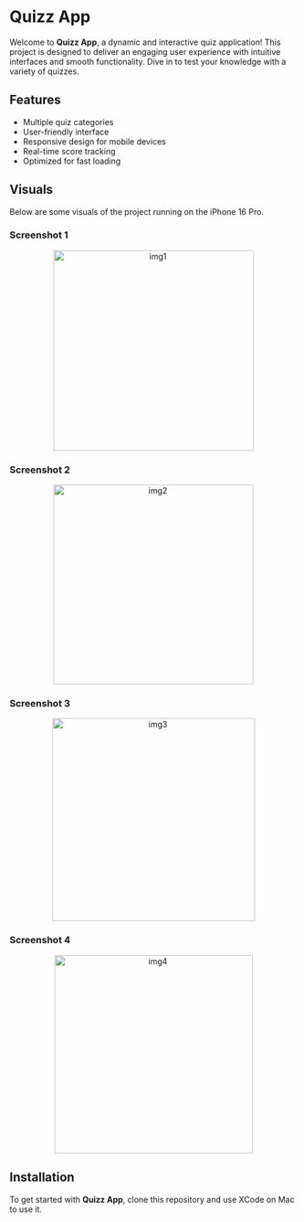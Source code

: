 # Quizz App

Welcome to **Quizz App**, a dynamic and interactive quiz application! This project is designed to deliver an engaging user experience with intuitive interfaces and smooth functionality. Dive in to test your knowledge with a variety of quizzes.

## Features
- Multiple quiz categories
- User-friendly interface
- Responsive design for mobile devices
- Real-time score tracking
- Optimized for fast loading

## Visuals

Below are some visuals of the project running on the iPhone 16 Pro.

### Screenshot 1
<div align="center">
  <img width="351" alt="img1" src="https://github.com/user-attachments/assets/83f5df48-2d84-46dd-a444-2315efa0e993">
</div>

### Screenshot 2
<div align="center">
  <img width="350" alt="img2" src="https://github.com/user-attachments/assets/98a7d1e4-73bf-4ea3-8b90-3ea0ae447031">
</div>

### Screenshot 3
<div align="center">
  <img width="355" alt="img3" src="https://github.com/user-attachments/assets/18b8ed4f-d136-417d-830e-38bfd25edd8d">
</div>

### Screenshot 4
<div align="center">
  <img width="347" alt="img4" src="https://github.com/user-attachments/assets/1ccdcf93-dc8e-40c9-93c7-390bbbdb704d">
</div>


## Installation

To get started with **Quizz App**, clone this repository and use XCode on Mac to use it.
